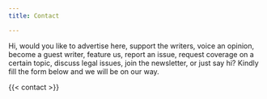 ```yaml
---
title: Contact

---
```


Hi, would you like to advertise here, support the writers, voice an opinion, become a guest writer, feature us, report an issue, request coverage on a certain topic, discuss legal issues, join the newsletter, or just say hi? Kindly fill the form below and we will be on our way.

{{< contact >}}
